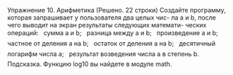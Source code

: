 Упражнение 10. Арифметика
(Решено. 22 строки)
Создайте программу, которая запрашивает у пользователя два целых чис-
ла a и b, после чего выводит на экран результаты следующих математи-
ческих операций:
  сумма a и b;
  разница между a и b;
  произведение a и b;
  частное от деления a на b;
  остаток от деления a на b;
  десятичный логарифм числа a;
  результат возведения числа a в степень b.
Подсказка. Функцию log10 вы найдете в модуле math.